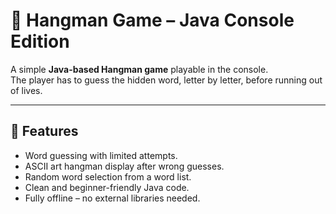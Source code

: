 # 🎯 Hangman Game – Java Console Edition

A simple **Java-based Hangman game** playable in the console.  
The player has to guess the hidden word, letter by letter, before running out of lives.

---

## 📌 Features
- Word guessing with limited attempts.
- ASCII art hangman display after wrong guesses.
- Random word selection from a word list.
- Clean and beginner-friendly Java code.
- Fully offline – no external libraries needed.
